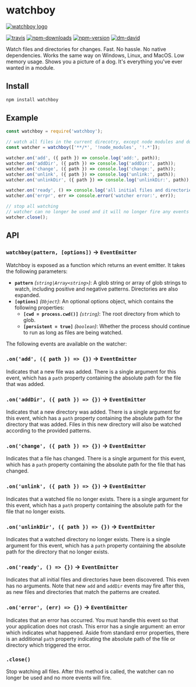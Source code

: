 # watchboy

[![watchboy logo](https://cdn.jsdelivr.net/gh/catdad-experiments/catdad-experiments-org@7005ab/watchboy/logo.jpg)](https://github.com/catdad/watchboy/)

[![travis][travis.svg]][travis.link]
[![npm-downloads][npm-downloads.svg]][npm.link]
[![npm-version][npm-version.svg]][npm.link]
[![dm-david][dm-david.svg]][dm-david.link]

[travis.svg]: https://travis-ci.com/catdad/watchboy.svg?branch=master
[travis.link]: https://travis-ci.com/catdad/watchboy
[npm-downloads.svg]: https://img.shields.io/npm/dm/watchboy.svg
[npm.link]: https://www.npmjs.com/package/watchboy
[npm-version.svg]: https://img.shields.io/npm/v/watchboy.svg
[dm-david.svg]: https://david-dm.org/catdad/watchboy.svg
[dm-david.link]: https://david-dm.org/catdad/watchboy

Watch files and directories for changes. Fast. No hassle. No native dependencies. Works the same way on Windows, Linux, and MacOS. Low memory usage. Shows you a picture of a dog. It's everything you've ever wanted in a module.

## Install

```bash
npm install watchboy
```

## Example

```javascript
const watchboy = require('watchboy');

// watch all files in the current direcotry, except node modules and dotfiles
const watcher = watchboy(['**/*', '!node_modules', '!.*']);

watcher.on('add', ({ path }) => console.log('add:', path));
watcher.on('addDir', ({ path }) => console.log('addDir:', path));
watcher.on('change', ({ path }) => console.log('change:', path));
watcher.on('unlink', ({ path }) => console.log('unlink:', path));
watcher.on('unlinkDir', ({ path }) => console.log('unlinkDir:', path));

watcher.on('ready', () => console.log('all initial files and directories found'));
watcher.on('errpr', err => console.error('watcher error:', err));

// stop all watching
// watcher can no longer be used and it will no longer fire any events
watcher.close();
```

## API

### `watchboy(pattern, [options])` → `EventEmitter`

Watchboy is exposed as a function which returns an event emitter. It takes the following parameters:
* **`pattern`** _(`string|Array<string>`)_: A glob string or array of glob strings to watch, including positive and negative patterns. Directories are also expanded.
* **`[options]`** _(`Object`)_: An optional options object, which contains the following properties:
  * **`[cwd = process.cwd()]`** _(`string`)_: The root directory from which to glob.
  * **`[persistent = true]`** _(`boolean`)_: Whether the process should continue to run as long as files are being watched.

The following events are available on the watcher:

### `.on('add', ({ path }) => {})` → `EventEmitter`

Indicates that a new file was added. There is a single argument for this event, which has a `path` property containing the absolute path for the file that was added.

### `.on('addDir', ({ path }) => {})` → `EventEmitter`

Indicates that a new directory was added. There is a single argument for this event, which has a `path` property containing the absolute path for the directory that was added. Files in this new directory will also be watched according to the provided patterns.

### `.on('change', ({ path }) => {})` → `EventEmitter`

Indicates that a file has changed. There is a single argument for this event, which has a `path` property containing the absolute path for the file that has changed.

### `.on('unlink', ({ path }) => {})` → `EventEmitter`

Indicates that a watched file no longer exists. There is a single argument for this event, which has a `path` property containing the absolute path for the file that no longer exists.

### `.on('unlinkDir', ({ path }) => {})` → `EventEmitter`

Indicates that a watched directory no longer exists. There is a single argument for this event, which has a `path` property containing the absolute path for the directory that no longer exists.

### `.on('ready', () => {})`  → `EventEmitter`

Indicates that all initial files and directories have been discovered. This even has no arguments. Note that new `add` and `addDir` events may fire after this, as new files and directories that match the patterns are created.

### `.on('error', (err) => {})`  → `EventEmitter`

Indicates that an error has occurred. You must handle this event so that your application does not crash. This error has a single argument: an error which indicates what happened. Aside from standard error properties, there is an additional `path` property indicating the absolute path of the file or directory which triggered the error.

### `.close()`

Stop watching all files. After this method is called, the watcher can no longer be used and no more events will fire.
